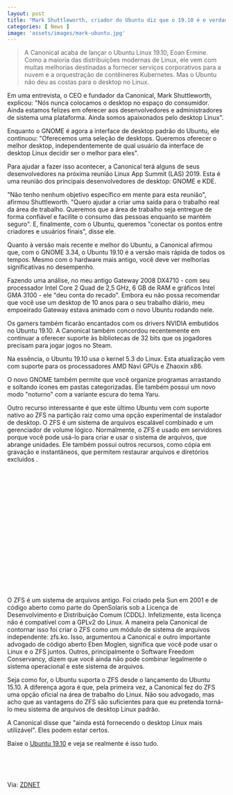 ```yaml
---
layout: post
title: "Mark Shuttleworth, criador do Ubuntu diz que o 19.10 é o verdadeiro Desktop Linux"
categories: [ News ]
image: 'assets/images/mark-ubuntu.jpg'
---
```


> A Canonical acaba de lançar o Ubuntu Linux 19.10, Eoan Ermine. Como a maioria das distribuições modernas de Linux, ele vem com muitas melhorias destinadas a fornecer serviços corporativos para a nuvem e a orquestração de contêineres Kubernetes. Mas o Ubuntu não deu as costas para o desktop no Linux.

Em uma entrevista, o CEO e fundador da Canonical, Mark Shuttleworth, explicou: "Nós nunca colocamos o desktop no espaço do consumidor. Ainda estamos felizes em oferecer aos desenvolvedores e administradores de sistema uma plataforma. Ainda somos apaixonados pelo desktop Linux".

Enquanto o GNOME é agora a interface de desktop padrão do Ubuntu, ele continuou: "Oferecemos uma seleção de desktops. Queremos oferecer o melhor desktop, independentemente de qual usuário da interface de desktop Linux decidir ser o melhor para eles".

Para ajudar a fazer isso acontecer, a Canonical terá alguns de seus desenvolvedores na próxima reunião Linux App Summit (LAS) 2019. Esta é uma reunião dos principais desenvolvedores de desktop: GNOME e KDE.

<!-- RETANGULO LARGO -->
<script async src="https://pagead2.googlesyndication.com/pagead/js/adsbygoogle.js"></script>
<!-- Informat -->
<ins class="adsbygoogle"
style="display:block"
data-ad-client="ca-pub-2838251107855362"
data-ad-slot="2327980059"
data-ad-format="auto"
data-full-width-responsive="true"></ins>
<script>
(adsbygoogle = window.adsbygoogle || []).push({});
</script> 

"Não tenho nenhum objetivo específico em mente para esta reunião", afirmou Shuttleworth. "Quero ajudar a criar uma saída para o trabalho real da área de trabalho. Queremos que a área de trabalho seja entregue de forma confiável e facilite o consumo das pessoas enquanto se mantém seguro". E, finalmente, com o Ubuntu, queremos "conectar os pontos entre criadores e usuários finais", disse ele.

Quanto à versão mais recente e melhor do Ubuntu, a Canonical afirmou que, com o GNOME 3.34, o Ubuntu 19.10 é a versão mais rápida de todos os tempos. Mesmo com o hardware mais antigo, você deve ver melhorias significativas no desempenho.

Fazendo uma análise, no meu antigo Gateway 2008 DX4710 - com seu processador Intel Core 2 Quad de 2,5 GHz, 6 GB de RAM e gráficos Intel GMA 3100 - ele "deu conta do recado". Embora eu não possa recomendar que você use um desktop de 10 anos para o seu trabalho diário, meu empoeirado Gateway estava animado com o novo Ubuntu rodando nele.

Os gamers também ficarão encantados com os drivers NVIDIA embutidos no Ubuntu 19.10. A Canonical também concordou recentemente em continuar a oferecer suporte às bibliotecas de 32 bits que os jogadores precisam para jogar jogos no Steam.

<!-- RETANGULO LARGO 2 -->
<script async src="//pagead2.googlesyndication.com/pagead/js/adsbygoogle.js"></script>
<ins class="adsbygoogle"
style="display:block; text-align:center;"
data-ad-layout="in-article"
data-ad-format="fluid"
data-ad-client="ca-pub-2838251107855362"
data-ad-slot="8549252987"></ins>
<script>
(adsbygoogle = window.adsbygoogle || []).push({});
</script>

Na essência, o Ubuntu 19.10 usa o kernel 5.3 do Linux. Esta atualização vem com suporte para os processadores AMD Navi GPUs e Zhaoxin x86.

O novo GNOME também permite que você organize programas arrastando e soltando ícones em pastas categorizadas. Ele também possui um novo modo "noturno" com a variante escura do tema Yaru.

Outro recurso interessante é que este último Ubuntu vem com suporte nativo ao ZFS na partição raiz como uma opção experimental de instalador de desktop. O ZFS é um sistema de arquivos escalável combinado e um gerenciador de volume lógico. Normalmente, o ZFS é usado em servidores porque você pode usá-lo para criar e usar o sistema de arquivos, que abrange unidades. Ele também possui outros recursos, como cópia em gravação e instantâneos, que permitem restaurar arquivos e diretórios excluídos .

<!-- QUADRADO -->
<script async src="//pagead2.googlesyndication.com/pagead/js/adsbygoogle.js"></script>
<ins class="adsbygoogle"
style="display:inline-block;width:336px;height:280px"
data-ad-client="ca-pub-2838251107855362"
data-ad-slot="5351066970"></ins>
<script>
(adsbygoogle = window.adsbygoogle || []).push({});
</script>


O ZFS é um sistema de arquivos antigo. Foi criado pela Sun em 2001 e de código aberto como parte do OpenSolaris sob a Licença de Desenvolvimento e Distribuição Comum (CDDL). Infelizmente, esta licença não é compatível com a GPLv2 do Linux. A maneira pela Canonical de contornar isso foi criar o ZFS como um módulo de sistema de arquivos independente: zfs.ko. Isso, argumentou a Canonical e outro importante advogado de código aberto Eben Moglen, significa que você pode usar o Linux e o ZFS juntos. Outros, principalmente o Software Freedom Conservancy, dizem que você ainda não pode combinar legalmente o sistema operacional e este sistema de arquivos.

Seja como for, o Ubuntu suporta o ZFS desde o lançamento do Ubuntu 15.10. A diferença agora é que, pela primeira vez, a Canonical fez do ZFS uma opção oficial na área de trabalho do Linux. Não sou advogado, mas acho que as vantagens do ZFS são suficientes para que eu pretenda torná-lo meu sistema de arquivos de desktop Linux padrão.

A Canonical disse que "ainda está fornecendo o desktop Linux mais utilizável". Eles podem estar certos.

Baixe o [Ubuntu 19.10](https://ubuntu.com/#download) e veja se realmente é isso tudo.

<!-- MINI ANÚNCIO -->
<script async src="//pagead2.googlesyndication.com/pagead/js/adsbygoogle.js"></script>
<!-- Games Root -->
<ins class="adsbygoogle"
style="display:inline-block;width:336px;height:50px"
data-ad-client="ca-pub-2838251107855362"
data-ad-slot="5351066970"></ins>
<script>
(adsbygoogle = window.adsbygoogle || []).push({});
</script>

Via: [ZDNET](https://www.zdnet.com/article/shuttleworth-sees-the-linux-desktop-living-on-with-ubuntu-19-10/)

   





